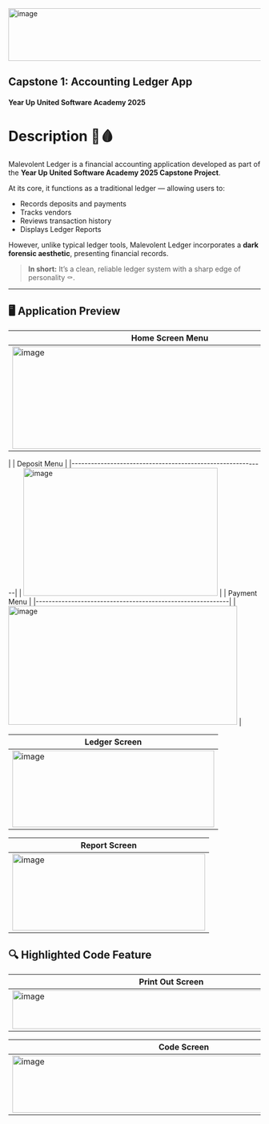 <img width="570" height="105" alt="image" src="https://github.com/user-attachments/assets/acff8ecf-6480-4d92-b92b-b56fc52fee35" />

## Capstone 1: Accounting Ledger App  
#### Year Up United Software Academy 2025

# Description 🔪🩸

Malevolent Ledger is a financial accounting application developed as part of the **Year Up United Software Academy 2025 Capstone Project**.

At its core, it functions as a traditional ledger — allowing users to:

- Records deposits and payments  
- Tracks vendors  
- Reviews transaction history  
- Displays Ledger Reports

However, unlike typical ledger tools, Malevolent Ledger incorporates a **dark forensic aesthetic**, presenting financial records.

> **In short:** It’s a clean, reliable ledger system with a sharp edge of personality ⚰️.

---

## 🖥️ Application Preview

| Home Screen Menu|
|------------------------------------------------------------|
| <img width="629" height="204" alt="image" src="https://github.com/user-attachments/assets/60855127-192e-431a-b789-1b87949973a5" />
|
| Deposit Menu |
|------------------------------------------------------------|
| <img width="388" height="255" alt="image" src="https://github.com/user-attachments/assets/9bbbbfd2-e268-4d3d-b213-fbb0205c999e" />
|
| Payment Menu |
|------------------------------------------------------------|
| <img width="457" height="237" alt="image" src="https://github.com/user-attachments/assets/c8b59aea-c9b6-47c8-a6df-9eef33306260" />
|

| Ledger Screen |
|---------------|
|<img width="403" height="153" alt="image" src="https://github.com/user-attachments/assets/1cfbba3d-7678-4b15-8329-00b586474f5d" />

| Report Screen |
|---------------|
|<img width="385" height="153" alt="image" src="https://github.com/user-attachments/assets/75c22178-aad2-4c63-9c68-d4329c5be93d" />| 



## 🔍 Highlighted Code Feature

| Print Out Screen |
|---------------|
|<img width="635" height="77" alt="image" src="https://github.com/user-attachments/assets/b102c234-d8bd-43d5-a9dc-d131129ab99b" />

|  Code Screen |
|------------------------------------------------------------|
| <img width="685" height="114" alt="image" src="https://github.com/user-attachments/assets/f87dc27b-d401-4cc1-9d45-c9c5813c7ea0" />|
